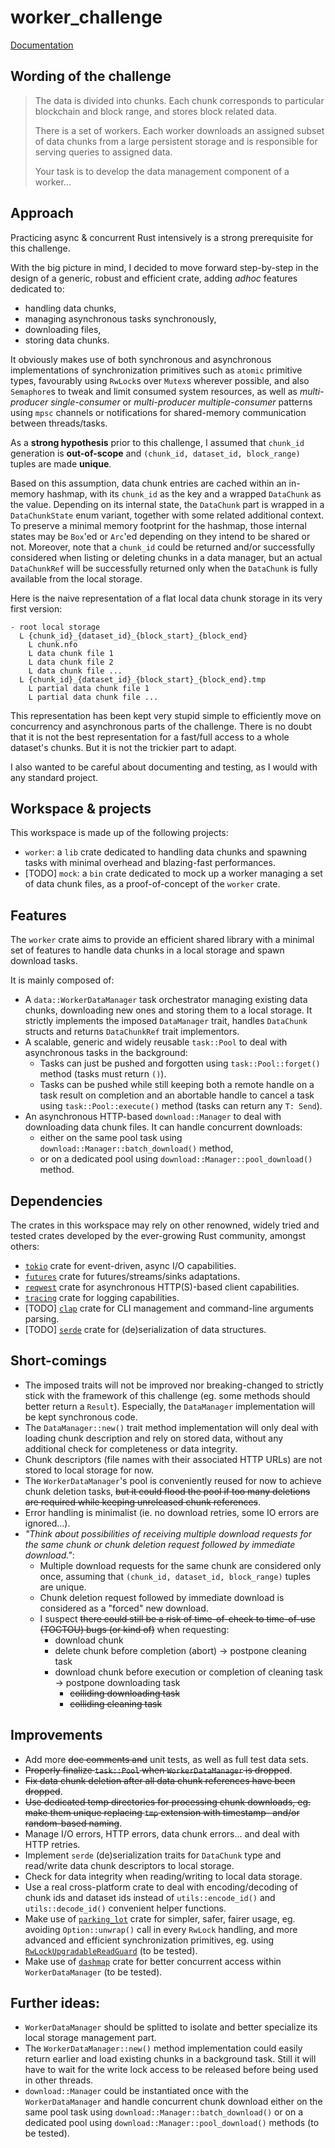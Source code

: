# worker\_challenge

[Documentation](https://yo2b.github.io/worker_challenge)

## Wording of the challenge
> The data is divided into chunks. Each chunk corresponds to particular blockchain and block range, and stores block related data.
> 
> There is a set of workers. Each worker downloads an assigned subset of data chunks from a large persistent storage and is responsible for serving queries to assigned data.
> 
> Your task is to develop the data management component of a worker...

## Approach
Practicing async & concurrent Rust intensively is a strong prerequisite for this challenge.

With the big picture in mind, I decided to move forward step-by-step in the design of a generic, robust and efficient crate, adding _adhoc_ features dedicated to:
- handling data chunks,
- managing asynchronous tasks synchronously,
- downloading files,
- storing data chunks.

It obviously makes use of both synchronous and asynchronous implementations of synchronization primitives such as `atomic` primitive types, favourably using `RwLock`s over `Mutex`s wherever possible, and also `Semaphore`s to tweak and limit consumed system resources, as well as _multi-producer single-consumer_ or _multi-producer multiple-consumer_ patterns using `mpsc` channels or notifications for shared-memory communication between threads/tasks.

As a **strong hypothesis** prior to this challenge, I assumed that `chunk_id` generation is **out-of-scope** and `(chunk_id, dataset_id, block_range)` tuples are made **unique**.

Based on this assumption, data chunk entries are cached within an in-memory hashmap, with its `chunk_id` as the key and a wrapped `DataChunk` as the value. Depending on its internal state, the `DataChunk` part is wrapped in a `DataChunkState` enum variant, together with some related additional context. To preserve a minimal memory footprint for the hashmap, those internal states may be `Box`'ed or `Arc`'ed depending on they intend to be shared or not. Moreover, note that a `chunk_id` could be returned and/or successfully considered when listing or deleting chunks in a data manager, but an actual `DataChunkRef` will be successfully returned only when the `DataChunk` is fully available from the local storage.

Here is the naive representation of a flat local data chunk storage in its very first version:

    - root local storage
      L {chunk_id}_{dataset_id}_{block_start}_{block_end}
        L chunk.nfo
        L data chunk file 1
        L data chunk file 2
        L data chunk file ...
      L {chunk_id}_{dataset_id}_{block_start}_{block_end}.tmp
        L partial data chunk file 1
        L partial data chunk file ...

This representation has been kept very stupid simple to efficiently move on concurrency and asynchronous parts of the challenge. There is no doubt that it is not the best representation for a fast/full access to a whole dataset's chunks. But it is not the trickier part to adapt.

I also wanted to be careful about documenting and testing, as I would with any standard project.

## Workspace & projects
This workspace is made up of the following projects:
* `worker`: a `lib` crate dedicated to handling data chunks and spawning tasks with minimal overhead and blazing-fast performances.
* [TODO] `mock`: a `bin` crate dedicated to mock up a worker managing a set of data chunk files, as a proof-of-concept of the `worker` crate.

## Features
The `worker` crate aims to provide an efficient shared library with a minimal set of features to handle data chunks in a local storage and spawn download tasks.

It is mainly composed of:
- A `data::WorkerDataManager` task orchestrator managing existing data chunks, downloading new ones and storing them to a local storage. It strictly implements the imposed `DataManager` trait, handles `DataChunk` structs and returns `DataChunkRef` trait implementors.
- A scalable, generic and widely reusable `task::Pool` to deal with asynchronous tasks in the background:
  - Tasks can just be pushed and forgotten using `task::Pool::forget()` method (tasks must return `()`).
  - Tasks can be pushed while still keeping both a remote handle on a task result on completion and an abortable handle to cancel a task using `task::Pool::execute()` method (tasks can return any `T: Send`).
- An asynchronous HTTP-based `download::Manager` to deal with downloading data chunk files. It can handle concurrent downloads:
  - either on the same pool task using `download::Manager::batch_download()` method,
  - or on a dedicated pool using `download::Manager::pool_download()` method.

## Dependencies
The crates in this workspace may rely on other renowned, widely tried and tested crates developed by the ever-growing Rust community, amongst others:

* [``tokio``](https://crates.io/crates/tokio) crate for event-driven, async I/O capabilities.
* [``futures``](https://crates.io/crates/futures) crate for futures/streams/sinks adaptations.
* [``reqwest``](https://crates.io/crates/reqwest) crate for asynchronous HTTP(S)-based client capabilities.
* [``tracing``](https://crates.io/crates/rocket) crate for logging capabilities.
* [TODO] [``clap``](https://crates.io/crates/clap) crate for CLI management and command-line arguments parsing.
* [TODO] [``serde``](https://crates.io/crates/serde) crate for (de)serialization of data structures.

## Short-comings
- The imposed traits will not be improved nor breaking-changed to strictly stick with the framework of this challenge (eg. some methods should better return a `Result`). Especially, the `DataManager` implementation will be kept synchronous code.
- The `DataManager::new()` trait method implementation will only deal with loading chunk description and rely on stored data, without any additional check for completeness or data integrity.
- Chunk descriptors (file names with their associated HTTP URLs) are not stored to local storage for now.
- The `WorkerDataManager`'s pool is conveniently reused for now to achieve chunk deletion tasks, ~~but it could flood the pool if too many deletions are required while keeping unreleased chunk references~~.
- Error handling is minimalist (ie. no download retries, some IO errors are ignored...).
- _"Think about possibilities of receiving multiple download requests for the same chunk or chunk deletion request followed by immediate download."_:
  - Multiple download requests for the same chunk are considered only once, assuming that `(chunk_id, dataset_id, block_range)` tuples are unique.
  - Chunk deletion request followed by immediate download is considered as a "forced" new download.
  - I suspect ~~there could still be a risk of time-of-check to time-of-use (TOCTOU) bugs (or kind of)~~ when requesting:
    - download chunk
    - delete chunk before completion (abort) -> postpone cleaning task
    - download chunk before execution or completion of cleaning task -> postpone downloading task
      - ~~colliding downloading task~~
      - ~~colliding cleaning task~~

## Improvements
- Add more ~~doc comments and~~ unit tests, as well as full test data sets.
- ~~Properly finalize `task::Pool` when `WorkerDataManager` is dropped~~.
- ~~Fix data chunk deletion after all data chunk references have been dropped~~.
- ~~Use dedicated temp directories for processing chunk downloads, eg. make them unique replacing `tmp` extension with timestamp- and/or random-based naming~~.
- Manage I/O errors, HTTP errors, data chunk errors... and deal with HTTP retries.
- Implement `serde` (de)serialization traits for `DataChunk` type and read/write data chunk descriptors to local storage.
- Check for data integrity when reading/writing to local data storage.
- Use a real cross-platform crate to deal with encoding/decoding of chunk ids and dataset ids instead of `utils::encode_id()` and `utils::decode_id()` convenient helper functions.
- Make use of [`parking_lot`](https://docs.rs/parking_lot/0.12.3/parking_lot/index.html) crate for simpler, safer, fairer usage, eg. avoiding `Option::unwrap()` call in every `RwLock` handling, and more advanced and efficient synchronization primitives, eg. using [`RwLockUpgradableReadGuard`](https://docs.rs/lock_api/0.4.7/lock_api/struct.RwLockUpgradableReadGuard.html) (to be tested).
- Make use of [`dashmap`](https://docs.rs/dashmap/latest/dashmap/index.html) crate for better concurrent access within `WorkerDataManager` (to be tested).

## Further ideas:
- `WorkerDataManager` should be splitted to isolate and better specialize its local storage management part.
- The `WorkerDataManager::new()` method implementation could easily return earlier and load existing chunks in a background task. Still it will have to wait for the write lock access to be released before being used in other threads.
- `download::Manager` could be instantiated once with the `WorkerDataManager` and handle concurrent chunk download either on the same pool task using `download::Manager::batch_download()` or on a dedicated pool using `download::Manager::pool_download()` methods (to be tested).
